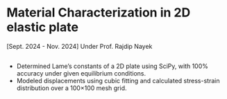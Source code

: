 # Material Characterization in 2D elastic plate 
[Sept. 2024 - Nov. 2024]
Under Prof. Rajdip Nayek
## 
- Determined Lame’s constants of a 2D plate using SciPy, with 100% accuracy under given equilibrium conditions.
- Modeled displacements using cubic fitting and calculated stress-strain distribution over a 100×100 mesh grid.
